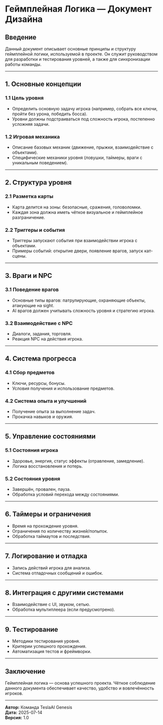 # Геймплейная Логика — Документ Дизайна

## Введение
Данный документ описывает основные принципы и структуру геймплейной логики, используемой в проекте. Он служит руководством для разработки и тестирования уровней, а также для синхронизации работы команды.

---

## 1. Основные концепции

### 1.1 Цель уровня
- Определить основную задачу игрока (например, собрать все ключи, пройти без урона, победить босса).
- Уровни должны подстраиваться под сложность игрока, постепенно усложняя задачи.

### 1.2 Игровая механика
- Описание базовых механик (движение, прыжки, взаимодействие с объектами).
- Специфические механики уровня (ловушки, таймеры, враги с уникальным поведением).

---

## 2. Структура уровня

### 2.1 Разметка карты
- Карта делится на зоны: безопасные, сражения, головоломки.
- Каждая зона должна иметь чёткое визуальное и геймплейное разграничение.

### 2.2 Триггеры и события
- Триггеры запускают события при взаимодействии игрока с объектами.
- Примеры событий: открытие двери, появление врагов, запуск кат-сцены.

---

## 3. Враги и NPC

### 3.1 Поведение врагов
- Основные типы врагов: патрулирующие, охраняющие объекты, атакующие на sight.
- AI врагов должен учитывать сложность уровня и стратегию игрока.

### 3.2 Взаимодействие с NPC
- Диалоги, задания, торговля.
- Реакция NPC на действия игрока.

---

## 4. Система прогресса

### 4.1 Сбор предметов
- Ключи, ресурсы, бонусы.
- Условия получения и использование предметов.

### 4.2 Система опыта и улучшений
- Получение опыта за выполнение задач.
- Прокачка навыков и оружия.

---

## 5. Управление состояниями

### 5.1 Состояния игрока
- Здоровье, энергия, статус эффекты (отравление, замедление).
- Логика восстановления и потерь.

### 5.2 Состояния уровня
- Завершён, провален, пауза.
- Обработка условий перехода между состояниями.

---

## 6. Таймеры и ограничения

- Время на прохождение уровня.
- Ограничения по количеству жизней/попыток.
- Обработка таймаутов и последствия.

---

## 7. Логирование и отладка

- Запись действий игрока для анализа.
- Система отладочных сообщений и ошибок.

---

## 8. Интеграция с другими системами

- Взаимодействие с UI, звуком, сетью.
- Обработка мультиплеера (если предусмотрено).

---

## 9. Тестирование

- Методики тестирования уровня.
- Критерии успешного прохождения.
- Автоматизация тестов и фреймворки.

---

## Заключение

Геймплейная логика — основа успешного проекта. Чёткое соблюдение данного документа обеспечивает качество, удобство и вовлечённость игроков.

---

**Автор:** Команда TeslaAI Genesis  
**Дата:** 2025-07-14  
**Версия:** 1.0
